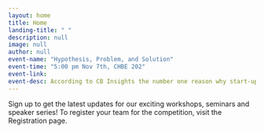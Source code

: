 ```yaml
---
layout: home
title: Home
landing-title: " "
description: null
image: null
author: null
event-name: "Hypothesis, Problem, and Solution"
event-time: "5:00 pm Nov 7th, CHBE 202"
event-link: 
event-desc: According to CB Insights the number one reason why start-ups fail is that they didn't have any market need to begin with. So before you build anything your number one goal is to validate your idea. Come learn how to test and validate your ideas to see if it addresses a real problem. The session will be run by Blair Simonite and Francis Steiner.
---
```


Sign up to get the latest updates for our exciting workshops, seminars and speaker series! To register your team for the competition, visit the Registration page.
